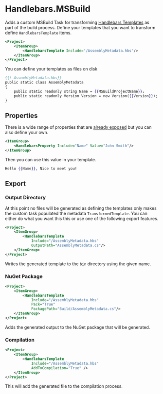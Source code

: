 # Handlebars.MSBuild

Adds a custom MSBuild Task for transforming [Handlebars Templates](https://handlebarsjs.com/) as part of the build process. Define your templates that you want to transform define `HandlebarsTemplate` items. 

```xml
<Project>
    <ItemGroup>
        <HandlebarsTemplate Include="/AssemblyMetadata.hbs"/>
    </ItemGroup>
</Project>
```
You can define your templates as files on disk

```hbs
{{! AssemblyMetadata.hbs}}
public static class AssemblyMetadata
{
    public static readonly string Name = {{MSBuildProjectName}};
    public static readonly Version Version = new Version({{Version}});
}
```

## Properties 
There is a wide range of properties that are [already exposed](https://github.com/ByronMayne/Handlebars.MSBuild/blob/main/src/Handlebars.MSBuild/Handlebars.MSBuild.props) but you can also define your own.

```xml
<ItemGroup>
    <HandlebarsProperty Include="Name" Value="John Smith"/>
</ItemGroup>
```
Then you can use this value in your template.
```hbs
Hello {{Name}}, Nice to meet you!
```


## Export

### Output Directory

At this point no files will be generated as defining the templates only makes the custom task populated the metadata `TransformedTemplate`. You can either do what you want this this or use one of the following export features. 

```xml
<Project>
    <ItemGroup>
        <HandlebarsTemplate 
            Include="/AssemblyMetadata.hbs" 
            OutputPath="AssemblyMetadata.cs"/>
    </ItemGroup>
</Project>
```
Writes the generated template to the `bin` directory using the given name.

### NuGet Package
```xml
<Project>
    <ItemGroup>
        <HandlebarsTemplate 
            Include="/AssemblyMetadata.hbs" 
            Pack="True"
            PackagePath="Build/AssemblyMetadata.cs"/>
    </ItemGroup>
</Project>
```
Adds the generated output to the NuGet package that will be generated.

### Compilation
```xml
<Project>
    <ItemGroup>
        <HandlebarsTemplate 
            Include="/AssemblyMetadata.hbs" 
            AddToCompilation="True" />
    </ItemGroup>
</Project>
```
This will add the generated file to the compilation process. 